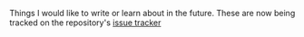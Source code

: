 Things I would like to write or learn about in the future.  These are now being tracked on the repository's [issue tracker](https://github.com/pavo-etc/notes/issues)
